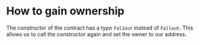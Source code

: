 # How to gain ownership

The constructor of the contract has a typo `Fal1out` instead of `Fallout`. This allows us to call the constructor again and set the owner to our address.